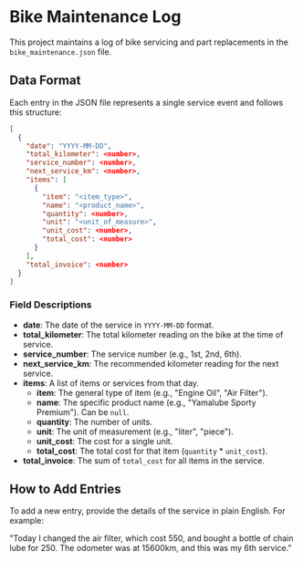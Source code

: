 # Bike Maintenance Log

This project maintains a log of bike servicing and part replacements in the `bike_maintenance.json` file.

## Data Format

Each entry in the JSON file represents a single service event and follows this structure:

```json
[
  {
    "date": "YYYY-MM-DD",
    "total_kilometer": <number>,
    "service_number": <number>,
    "next_service_km": <number>,
    "items": [
      {
        "item": "<item_type>",
        "name": "<product_name>",
        "quantity": <number>,
        "unit": "<unit_of_measure>",
        "unit_cost": <number>,
        "total_cost": <number>
      }
    ],
    "total_invoice": <number>
  }
]
```

### Field Descriptions

*   **date**: The date of the service in `YYYY-MM-DD` format.
*   **total_kilometer**: The total kilometer reading on the bike at the time of service.
*   **service_number**: The service number (e.g., 1st, 2nd, 6th).
*   **next_service_km**: The recommended kilometer reading for the next service.
*   **items**: A list of items or services from that day.
    *   **item**: The general type of item (e.g., "Engine Oil", "Air Filter").
    *   **name**: The specific product name (e.g., "Yamalube Sporty Premium"). Can be `null`.
    *   **quantity**: The number of units.
    *   **unit**: The unit of measurement (e.g., "liter", "piece").
    *   **unit_cost**: The cost for a single unit.
    *   **total_cost**: The total cost for that item (`quantity` * `unit_cost`).
*   **total_invoice**: The sum of `total_cost` for all items in the service.

###

## How to Add Entries

To add a new entry, provide the details of the service in plain English. For example:

"Today I changed the air filter, which cost 550, and bought a bottle of chain lube for 250. The odometer was at 15600km, and this was my 6th service."